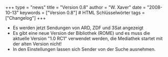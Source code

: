 +++
type = "news"
title = "Version 0.8"
author = "W. Xaver"
date = "2008-10-13"
keywords = ["Version 0.8"] # HTML Schlüsselwörter
tags = ["Changelog"]
+++

- Es werden jetzt Sendungen von ARD, ZDF und 3Sat angezeigt
- Es gibt eine neue Version der Bibliothek (ROME) und es muss die aktuelle Version "1.0 RC1" verwendet werden, die Mediathek startet mit der alten Version nicht!
- In den Einstellungen lassen sich Sender von der Suche ausnehmen. 